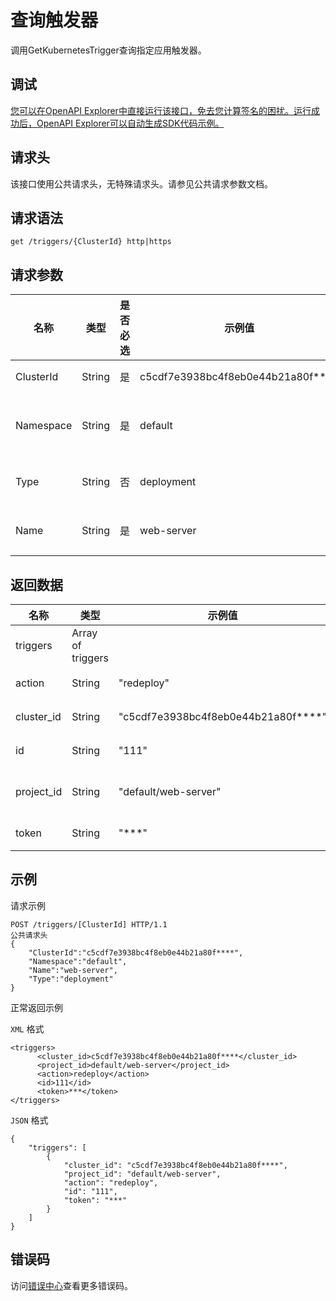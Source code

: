 # 查询触发器

调用GetKubernetesTrigger查询指定应用触发器。

## 调试

[您可以在OpenAPI Explorer中直接运行该接口，免去您计算签名的困扰。运行成功后，OpenAPI Explorer可以自动生成SDK代码示例。](https://api.aliyun.com/#product=CS&api=GetKubernetesTrigger&type=ROA&version=2015-12-15)

## 请求头

该接口使用公共请求头，无特殊请求头。请参见公共请求参数文档。

## 请求语法

```
get /triggers/{ClusterId} http|https
```

## 请求参数

|名称|类型|是否必选|示例值|描述|
|--|--|----|---|--|
|ClusterId|String|是|c5cdf7e3938bc4f8eb0e44b21a80f\*\*\*\*|集群ID。 |
|Namespace|String|是|default|命名空间名称。 |
|Type|String|否|deployment|应用类型。 |
|Name|String|是|web-server|应用名称。 |

## 返回数据

|名称|类型|示例值|描述|
|--|--|---|--|
|triggers|Array of triggers| |触发器列表。 |
|action|String|"redeploy"|触发器动作。 |
|cluster\_id|String|"c5cdf7e3938bc4f8eb0e44b21a80f\*\*\*\*"|集群ID。 |
|id|String|"111"|触发器ID。 |
|project\_id|String|"default/web-server"|触发器项目ID。 |
|token|String|"\*\*\*"|触发器Token。 |

## 示例

请求示例

```
POST /triggers/[ClusterId] HTTP/1.1
公共请求头
{
    "ClusterId":"c5cdf7e3938bc4f8eb0e44b21a80f****",
    "Namespace":"default",
    "Name":"web-server",
    "Type":"deployment"
}
```

正常返回示例

`XML` 格式

```
<triggers>
      <cluster_id>c5cdf7e3938bc4f8eb0e44b21a80f****</cluster_id>
      <project_id>default/web-server</project_id>
      <action>redeploy</action>
      <id>111</id>
      <token>***</token>
</triggers>
```

`JSON` 格式

```
{
    "triggers": [
        {
            "cluster_id": "c5cdf7e3938bc4f8eb0e44b21a80f****",
            "project_id": "default/web-server",
            "action": "redeploy",
            "id": "111",
            "token": "***"
        }
    ]
}
```

## 错误码

访问[错误中心](https://error-center.alibabacloud.com/status/product/CS)查看更多错误码。

